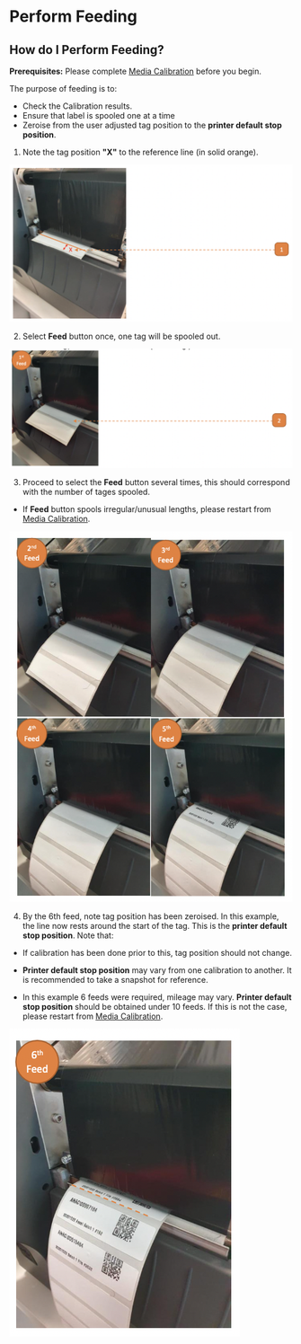 # Perform Feeding

## How do I Perform Feeding?

**Prerequisites:** Please complete [Media Calibration](411MediaCali) before you begin.

The purpose of feeding is to:
- Check the Calibration results.
- Ensure that label is spooled one at a time
- Zeroise from the user adjusted tag position to the **printer default stop position**.

1. Note the tag position **"X"** to the reference line (in solid orange).

![](images/411Feeding.png "411Feeding")

2. Select **Feed** button once, one tag will be spooled out.

![](images/411Feeding2.png "411Feeding2")

3. Proceed to select the **Feed** button several times, this should correspond with the number of tages spooled.
- If **Feed** button spools irregular/unusual lengths, please restart from [Media Calibration](411MediaCali).

![](images/411Feeding3.png "411Feeding3")

4. By the 6th feed, note tag position has been zeroised.
In this example, the line now rests around the start of the tag.
This is the **printer default stop position**.
Note that:
- If calibration has been done prior to this, tag position should not change.
- **Printer default stop position** may vary from one calibration to another. 
It is recommended to take a snapshot for reference.

- In this example 6 feeds were required, mileage may vary. 
**Printer default stop position** should be obtained under 10 feeds. If this is not the case, please restart from [Media Calibration](411MediaCali).

![](images/411Feeding4.png "411Feeding4")